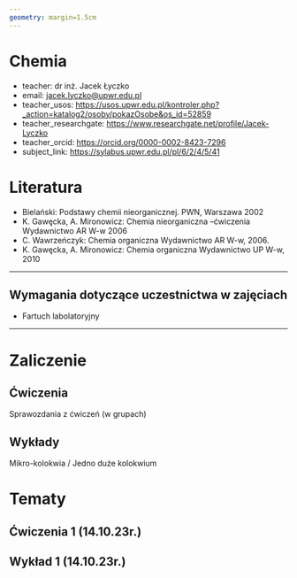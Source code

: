 ```yaml
---
geometry: margin=1.5cm
---
```


# Chemia

- teacher: dr inż. Jacek Łyczko
- email: jacek.lyczko@upwr.edu.pl
- teacher_usos: https://usos.upwr.edu.pl/kontroler.php?_action=katalog2/osoby/pokazOsobe&os_id=52859
- teacher_researchgate: https://www.researchgate.net/profile/Jacek-Lyczko
- teacher_orcid: https://orcid.org/0000-0002-8423-7296
- subject_link: https://sylabus.upwr.edu.pl/pl/6/2/4/5/41

# Literatura

- Bielański: Podstawy chemii nieorganicznej. PWN, Warszawa 2002
- K. Gawęcka, A. Mironowicz: Chemia nieorganiczna –ćwiczenia Wydawnictwo AR W-w 2006
- C. Wawrzeńczyk: Chemia organiczna Wydawnictwo AR W-w, 2006.
- K. Gawęcka, A. Mironowicz: Chemia organiczna Wydawnictwo UP W-w, 2010

---

## Wymagania dotyczące uczestnictwa w zajęciach

- Fartuch labolatoryjny

---

# Zaliczenie

## Ćwiczenia

Sprawozdania z ćwiczeń (w grupach)

## Wykłady

Mikro-kolokwia / Jedno duże kolokwium

# Tematy

## Ćwiczenia 1 (14.10.23r.)

## Wykład 1 (14.10.23r.)
